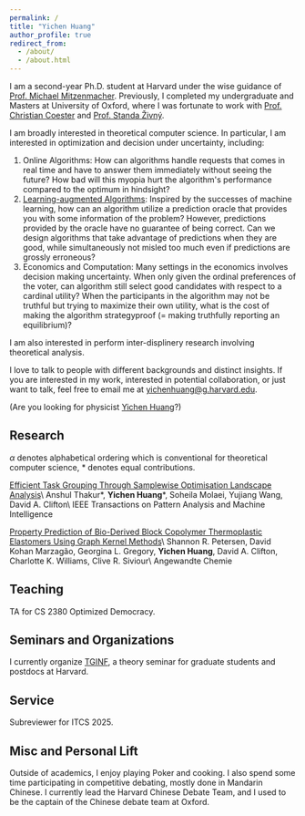 ```yaml
---
permalink: /
title: "Yichen Huang"
author_profile: true
redirect_from: 
  - /about/
  - /about.html
---
```


I am a second-year Ph.D. student at Harvard under the wise guidance of [Prof. Michael Mitzenmacher](https://www.eecs.harvard.edu/~michaelm/). Previously, I completed my undergraduate and Masters at University of Oxford, where I was fortunate to work with [Prof. Christian Coester](https://www.cs.ox.ac.uk/people/christian.coester/) and [Prof. Standa Živný](https://www.cs.ox.ac.uk/standa.zivny/).

I am broadly interested in theoretical computer science. In particular, I am interested in optimization and decision under uncertainty, including:
1. Online Algorithms: How can algorithms handle requests that comes in real time and have to answer them immediately without seeing the future? How bad will this myopia hurt the algorithm's performance compared to the optimum in hindsight?
2. [Learning-augmented Algorithms](https://algorithms-with-predictions.github.io/): Inspired by the successes of machine learning, how can an algorithm utilize a prediction oracle that provides you with some information of the problem? However, predictions provided by the oracle have no guarantee of being correct. Can we design algorithms that take advantage of predictions when they are good, while simultaneously not misled too much even if predictions are grossly erroneous? 
3. Economics and Computation: Many settings in the economics involves decision making uncertainty. When only given the ordinal preferences of the voter, can algorithm still select good candidates with respect to a cardinal utility? When the participants in the algorithm may not be truthful but trying to maximize their own utility, what is the cost of making the algorithm strategyproof (= making truthfully reporting an equilibrium)?

I am also interested in perform inter-displinery research involving theoretical analysis.

I love to talk to people with different backgrounds and distinct insights. If you are interested in my work, interested in potential collaboration, or just want to talk, feel free to email me at yichenhuang@g.harvard.edu.

(Are you looking for physicist [Yichen Huang](https://sites.google.com/site/yichenhuanghomepage/)?)

## Research
$\alpha$ denotes alphabetical ordering which is conventional for theoretical computer science, \* denotes equal contributions.

[Efficient Task Grouping Through Samplewise Optimisation Landscape Analysis](https://ieeexplore.ieee.org/document/11078907)\\
Anshul Thakur\*, **Yichen Huang**\*, Soheila Molaei, Yujiang Wang, David A. Clifton\\
IEEE Transactions on Pattern Analysis and Machine Intelligence

[Property Prediction of Bio-Derived Block Copolymer Thermoplastic Elastomers Using Graph Kernel Methods](https://onlinelibrary.wiley.com/doi/10.1002/anie.202411097)\\
Shannon R. Petersen, David Kohan Marzagão, Georgina L. Gregory, **Yichen Huang**, David A. Clifton, Charlotte K. Williams, Clive R. Siviour\\
Angewandte Chemie

## Teaching
TA for CS 2380 Optimized Democracy.

## Seminars and Organizations
I currently organize [TGINF](https://sites.google.com/view/harvardtginf/), a theory seminar for graduate students and postdocs at Harvard.

## Service
Subreviewer for ITCS 2025.

## Misc and Personal Lift
Outside of academics, I enjoy playing Poker and cooking. I also spend some time participating in competitive debating, mostly done in Mandarin Chinese. I currently lead the Harvard Chinese Debate Team, and I used to be the captain of the Chinese debate team at Oxford.
